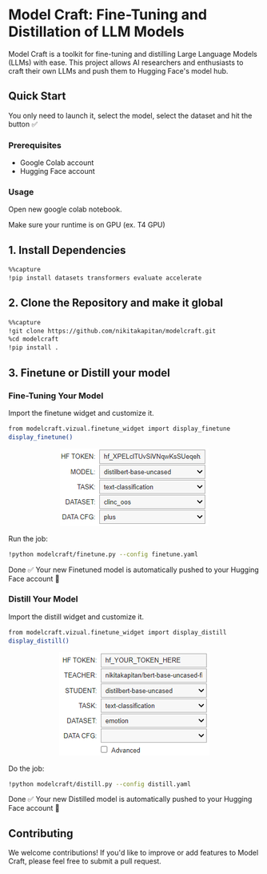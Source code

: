 # Model Craft: Fine-Tuning and Distillation of LLM Models

Model Craft is a toolkit for fine-tuning and distilling Large Language Models (LLMs) with ease. This project allows AI researchers and enthusiasts to craft their own LLMs and push them to Hugging Face's model hub.

## Quick Start

You only need to launch it, select the model, select the dataset and hit the button ✅

### Prerequisites

- Google Colab account
- Hugging Face account

### Usage

Open new google colab notebook.

Make sure your runtime is on GPU (ex. T4 GPU) 

## 1. **Install Dependencies**
   
   ```bash
   %%capture
   !pip install datasets transformers evaluate accelerate 
   ```

## 2. **Clone the Repository and make it global**
   
   ```bash
   %%capture
   !git clone https://github.com/nikitakapitan/modelcraft.git
   %cd modelcraft
   !pip install .
```


## 3. Finetune or Distill your model


### Fine-Tuning Your Model

Import the finetune widget and customize it.

   ```bash
   from modelcraft.vizual.finetune_widget import display_finetune
   display_finetune()
```

<p align="center">
  <img src="docs/images/setup.png" alt="Setup widget" />
</p>

Run the job:

  ```bash
  !python modelcraft/finetune.py --config finetune.yaml
  ```

Done ✅ Your new Finetuned model is automatically pushed to your Hugging Face account 🤗

### Distill Your Model

Import the distill widget and customize it.

   ```bash
   from modelcraft.vizual.finetune_widget import display_distill
   display_distill()
```

<p align="center">
  <img src="docs/images/distill_setup.png" alt="Setup widget" />
</p>

Do the job:

  ```bash
  !python modelcraft/distill.py --config distill.yaml
  ```

Done ✅ Your new Distilled model is automatically pushed to your Hugging Face account 🤗

## Contributing
We welcome contributions! If you'd like to improve or add features to Model Craft, please feel free to submit a pull request.
